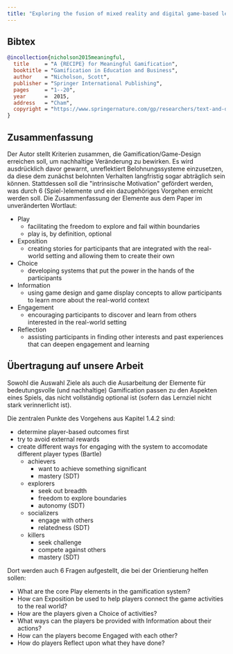 ```yaml
---
title: "Exploring the fusion of mixed reality and digital game-based learning: The case of puzzle box games for education"
---
```


## Bibtex

```bibtex
@incollection{nicholson2015meaningful,
  title     = "A {RECIPE} for Meaningful Gamification",
  booktitle = "Gamification in Education and Business",
  author    = "Nicholson, Scott",
  publisher = "Springer International Publishing",
  pages     = "1--20",
  year      =  2015,
  address   = "Cham",
  copyright = "https://www.springernature.com/gp/researchers/text-and-data-mining"
}
```

## Zusammenfassung

Der Autor stellt Kriterien zusammen, die Gamification/Game-Design erreichen soll, um nachhaltige Veränderung zu bewirken.
Es wird ausdrücklich davor gewarnt, unreflektiert Belohnungssysteme einzusetzen, da diese dem zunächst belohnten Verhalten langfristig sogar abträglich sein können.
Stattdessen soll die "intrinsische Motivation" gefördert werden, was durch 6 (Spiel-)elemente und ein dazugehöriges Vorgehen erreicht werden soll.
Die Zusammenfassung der Elemente aus dem Paper im unveränderten Wortlaut:

- Play
  - facilitating the freedom to explore and fail within boundaries
  - play is, by definition, optional
- Exposition
  - creating stories for participants that are integrated with the real-world setting and allowing them to create their own
- Choice
  - developing systems that put the power in the hands of the participants
- Information
  - using game design and game display concepts to allow participants to learn more about the real-world context
- Engagement
  - encouraging participants to discover and learn from others interested in the real-world setting
- Reflection
  - assisting participants in finding other interests and past experiences that can deepen engagement and learning

## Übertragung auf unsere Arbeit

Sowohl die Auswahl Ziele als auch die Ausarbeitung der Elemente für bedeutungsvolle (und nachhaltige) Gamification passen zu den Aspekten eines Spiels, das nicht vollständig optional ist (sofern das Lernziel nicht stark verinnerlicht ist).

Die zentralen Punkte des Vorgehens aus Kapitel 1.4.2 sind:

- determine player-based outcomes first
- try to avoid external rewards
- create different ways for engaging with the system to accomodate different player types (Bartle)
  - achievers
    - want to achieve something significant
    - mastery (SDT)
  - explorers
    - seek out breadth
    - freedom to explore boundaries
    - autonomy (SDT)
  - socializers
    - engage with others
    - relatedness (SDT)
  - killers
    - seek challenge
    - compete against others
    - mastery (SDT)

<a name="questions"></a>Dort werden auch 6 Fragen aufgestellt, die bei der Orientierung helfen sollen:

- What are the core Play elements in the gamification system?
- How can Exposition be used to help players connect the game activities to the real world?
- How are the players given a Choice of activities?
- What ways can the players be provided with Information about their actions?
- How can the players become Engaged with each other?
- How do players Reflect upon what they have done?
